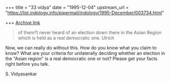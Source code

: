 +++
title = "33 vidya"
date = "1995-12-04"
upstream_url = "https://list.indology.info/pipermail/indology/1995-December/003734.html"

+++
[Archive link](https://list.indology.info/pipermail/indology/1995-December/003734.html)

> of them?I never heard of an election down there in the Asian Region which
> is held as a real democratic one.
> Ulrich

Now, we can really do without this. How do you know what you claim to know?
What are your criteria for unilaterally deciding whether an election
in the "Asian region" is a real democratic one or not? Please get your
facts right before you talk. 

S. Vidyasankar






